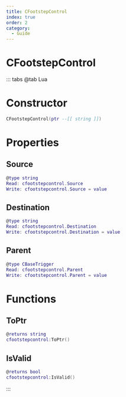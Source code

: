 ```yaml
---
title: CFootstepControl
index: true
order: 2
category:
  - Guide
---
```


# CFootstepControl

::: tabs
@tab Lua
# Constructor
```lua
CFootstepControl(ptr --[[ string ]])
```
# Properties
## Source 
```lua
@type string
Read: cfootstepcontrol.Source
Write: cfootstepcontrol.Source = value
```
## Destination 
```lua
@type string
Read: cfootstepcontrol.Destination
Write: cfootstepcontrol.Destination = value
```
## Parent 
```lua
@type CBaseTrigger
Read: cfootstepcontrol.Parent
Write: cfootstepcontrol.Parent = value
```
# Functions
## ToPtr
```lua
@returns string
cfootstepcontrol:ToPtr()
```
## IsValid
```lua
@returns bool
cfootstepcontrol:IsValid()
```

:::